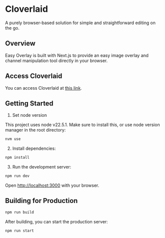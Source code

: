 # Cloverlaid

A purely browser-based solution for simple and straightforward editing on the go.

## Overview

Easy Overlay is built with Next.js to provide an easy image overlay and channel manipulation tool directly in your browser.

## Access Cloverlaid

You can access Cloverlaid at [this link](https://cloverlaid.tsiv.dev/).

## Getting Started

1. Set node version

This project uses node v22.5.1. Make sure to install this, or use node version manager in the root directory:

```bash
nvm use
```

2. Install dependencies:

```bash
npm install
```

3. Run the development server:

```bash
npm run dev
```

Open [http://localhost:3000](http://localhost:3000) with your browser.

## Building for Production

```bash
npm run build
```

After building, you can start the production server:

```bash
npm run start
```
